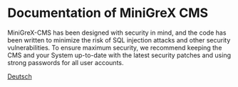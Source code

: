 # Documentation of MiniGreX CMS
MiniGreX-CMS has been designed with security in mind, and the code has been written to minimize the risk of SQL injection attacks and other security vulnerabilities. To ensure maximum security, we recommend keeping the CMS and your System up-to-date with the latest security patches and using strong passwords for all user accounts.

 [Deutsch](de/README.md)







